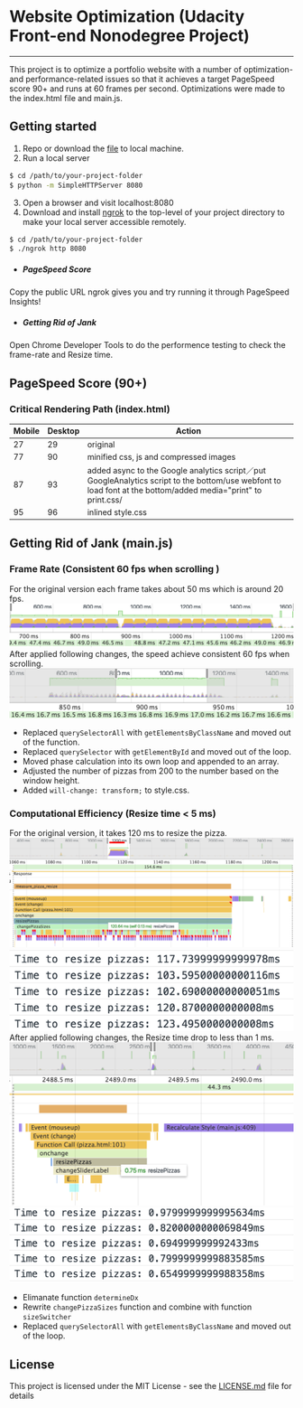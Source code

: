 # Website Optimization (Udacity Front-end Nonodegree Project)
---
This project is to optimize a portfolio website with a number of optimization- and performance-related issues so that it achieves a target PageSpeed score 90+ and runs at 60 frames per second. Optimizations were made to the index.html file and main.js.

## Getting started

 1. Repo or download the [file](https://github.com/udacity/frontend-nanodegree-mobile-portfolio) to local machine. 
 2. Run a local server
```sh
$ cd /path/to/your-project-folder
$ python -m SimpleHTTPServer 8080
```
 3. Open a browser and visit localhost:8080
 4. Download and install [ngrok](https://ngrok.com/) to the top-level of your project directory to make your local server accessible remotely.
```sh
$ cd /path/to/your-project-folder
$ ./ngrok http 8080
```
- ##### PageSpeed Score
Copy the public URL ngrok gives you and try running it through PageSpeed Insights! 
- ##### Getting Rid of Jank
Open Chrome Developer Tools to do the performence testing to check the frame-rate and Resize time.

## PageSpeed Score (90+)
### Critical Rendering Path (index.html)

| Mobile | Desktop | Action |
| ------ | ------ | ------ |
| 27 | 29 | original |
| 77 | 90 | minified css, js and compressed images |
| 87 | 93 | added async to the Google analytics script／put GoogleAnalytics script to the bottom/use webfont to load font at the bottom/added media="print" to print.css/  |
| 95 | 96 | inlined style.css |

## Getting Rid of Jank (main.js)
### Frame Rate (Consistent 60 fps when scrolling )
For the original version each frame takes about 50 ms which is around 20 fps.
![ScreenShoot1](img/sc1.png)
After applied following changes, the speed achieve consistent 60 fps when scrolling.
![ScreenShoot2](img/sc2.png)
- Replaced `querySelectorAll` with `getElementsByClassName` and moved out of the function.
- Replaced `querySelector` with `getElementById` and moved out of the loop.
- Moved phase calculation into its own loop and appended to an array.
- Adjusted the number of pizzas from 200 to the number based on the window height. 
- Added `will-change: transform;` to style.css.

### Computational Efficiency (Resize time < 5 ms)
For the original version, it takes 120 ms to resize the pizza.
![ScreenShoot3](img/sc3.png) ![ScreenShoot4](img/sc4.png)
After applied following changes, the Resize time drop to less than 1 ms.
![ScreenShoot5](img/sc5.png) ![ScreenShoot6](img/sc6.png)
- Elimanate function `determineDx`
- Rewrite `changePizzaSizes` function and combine with function `sizeSwitcher`
- Replaced `querySelectorAll` with `getElementsByClassName` and moved out of the loop.

## License

This project is licensed under the MIT License - see the [LICENSE.md](LICENSE.md) file for details

